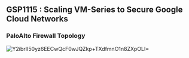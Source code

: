 ## GSP1115 :  Scaling VM-Series to Secure Google Cloud Networks 

### PaloAlto Firewall Topology

![Y2ibrII50yz6EECwQcF0wJQZkp+TXdfmnO1n8ZXpOLI=](https://github.com/tariqsheikhsw/GoogleCloudArchitectLabs/assets/54164634/68ca38ba-8100-49e4-9a33-662db309842e)

